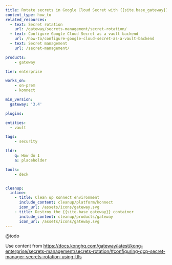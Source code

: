```yaml
---
title: Rotate secrets in Google Cloud Secret with {{site.base_gateway}}
content_type: how_to
related_resources:
  - text: Secret rotation
    url: /gateway/secrets-management/secret-rotation/
  - text: Configure Google Cloud Secret as a vault backend
    url: /how-to/configure-google-cloud-secret-as-a-vault-backend
  - text: Secret management
    url: /secret-management/

products:
    - gateway

tier: enterprise

works_on:
    - on-prem
    - konnect

min_version:
  gateway: '3.4'

plugins:

entities: 
  - vault

tags:
    - security

tldr:
    q: How do I 
    a: placeholder

tools:
    - deck


cleanup:
  inline:
    - title: Clean up Konnect environment
      include_content: cleanup/platform/konnect
      icon_url: /assets/icons/gateway.svg
    - title: Destroy the {{site.base_gateway}} container
      include_content: cleanup/products/gateway
      icon_url: /assets/icons/gateway.svg
---
```


@todo

Use content from https://docs.konghq.com/gateway/latest/kong-enterprise/secrets-management/secrets-rotation/#configuring-gcp-secret-manager-secrets-rotation-using-ttls